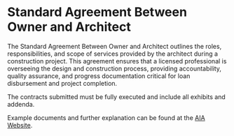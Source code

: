 # Standard Agreement Between Owner and Architect

The Standard Agreement Between Owner and Architect outlines the roles, responsibilities, and scope of services provided by the architect during a construction project. This agreement ensures that a licensed professional is overseeing the design and construction process, providing accountability, quality assurance, and progress documentation critical for loan disbursement and project completion.

The contracts submitted must be fully executed and include all exhibits and addenda.

Example documents and further explanation can be found at the [AIA Website](https://learn.aiacontracts.com/contract-doc-pages/71171-b-series-ownerarchitect-agreements/).

